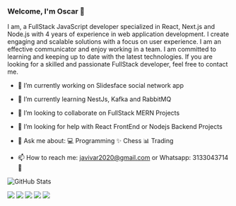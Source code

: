###                                                                          Welcome, I'm Oscar 👋
I am, a FullStack JavaScript developer specialized in React, Next.js and Node.js with 4 years of experience in web application development. I create engaging and scalable solutions with a focus on user experience. I am an effective communicator and enjoy working in a team. I am committed to learning and keeping up to date with the latest technologies. If you are looking for a skilled and passionate FullStack developer, feel free to contact me.

- 🔭 I’m currently working on Slidesface social network app
- 🌱 I’m currently learning NestJs, Kafka and RabbitMQ
- 👯 I’m looking to collaborate on FullStack MERN Projects
- 🤔 I’m looking for help with React FrontEnd or Nodejs Backend Projects 
- 💬 Ask me about:
💻 Programming
✨ Chess
📊 Trading

- 📫 How to reach me: javivar2020@gmail.com or Whatsapp: 3133043714 🧩

![GitHub Stats](https://github-readme-stats.vercel.app/api?username=OscarJVD&theme=radical)


[![](https://raw.githubusercontent.com/vn7n24fzkq/github-profile-summary-cards-example/master/profile-summary-card-output/gruvbox/0-profile-details.svg)](https://github.com/OscarJVD/github-profile-summary-cards)
[![](https://raw.githubusercontent.com/vn7n24fzkq/github-profile-summary-cards-example/master/profile-summary-card-output/gruvbox/1-repos-per-language.svg)](https://github.com/OscarJVD/github-profile-summary-cards) [![](https://raw.githubusercontent.com/OscarJVD/github-profile-summary-cards-example/master/profile-summary-card-output/gruvbox/2-most-commit-language.svg)](https://github.com/OscarJVD/github-profile-summary-cards)
[![](https://raw.githubusercontent.com/vn7n24fzkq/github-profile-summary-cards-example/master/profile-summary-card-output/gruvbox/3-stats.svg)](https://github.com/OscarJVD/github-profile-summary-cards) [![](https://raw.githubusercontent.com/vn7n24fzkq/github-profile-summary-cards-example/master/profile-summary-card-output/gruvbox/4-productive-time.svg)](https://github.com/vn7n24fzkq/github-profile-summary-cards)

